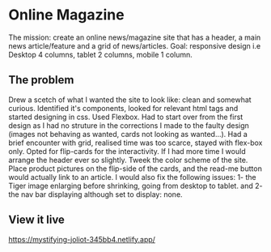 # Online Magazine

The mission: create an online news/magazine site that has a header, a main news article/feature and a grid of news/articles. 
Goal: responsive design i.e Desktop 4 columns, tablet 2 columns, mobile 1 column.

## The problem
Drew a scetch of what I wanted the site to look like: clean and somewhat curious. 
Identified it's components, looked for relevant html tags and started designing in css. Used Flexbox.
Had to start over from the first design as I had no struture in the corrections I made to the faulty design (images not behaving as wanted, cards not looking as wanted...). Had a brief encounter with grid, realised time was too scarce, stayed with flex-box only. Opted for flip-cards for the interactivity.
If I had more time I would arrange the header ever so slightly. Tweek the color scheme of the site. Place product pictures on the flip-side of the cards, and the read-me button would actually link to an article. I would also fix the following issues: 1- the Tiger image enlarging before shrinking, going from desktop to tablet. 
and 2- the nav bar displaying although set to display: none. 

## View it live

https://mystifying-joliot-345bb4.netlify.app/
